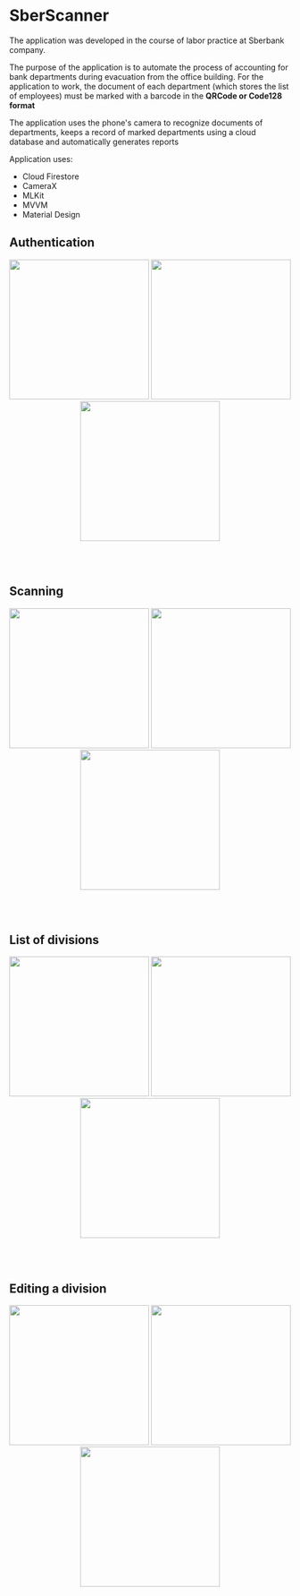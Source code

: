 # SberScanner
The application was developed in the course of labor practice at Sberbank company. 

The purpose of the application is to automate the process of accounting for bank departments during evacuation from the office building. 
For the application to work, the document of each department (which stores the list of employees) must be marked with a barcode in the **QRCode or Code128 format**


The application uses the phone's camera to recognize documents of departments, keeps a record of marked departments 
using a cloud database and automatically generates reports

Application uses:
* Cloud Firestore 
* CameraX
* MLKit
* MVVM
* Material Design

## Authentication

<p align="middle">
  <img src="https://user-images.githubusercontent.com/35885530/182013819-7ea6d247-57be-4d56-b09a-2c6fbaa5e9b7.png" width="250" />
  <img src="https://user-images.githubusercontent.com/35885530/182013861-375ec7e9-279e-4d63-9124-f1e1d1dc34ea.png" width="250" /> 
  <img src="https://user-images.githubusercontent.com/35885530/182014036-b9a09486-9f29-4c04-8337-53b153b993d2.png" width="250" /> 
</p>

<br><br>

## Scanning 

<p align="middle">
  <img src="https://user-images.githubusercontent.com/35885530/182013993-d4084e71-0acc-479f-9d0a-97b0f36b2f1e.png" width="250" />
  <img src="https://user-images.githubusercontent.com/35885530/182013996-5448738f-fc9f-4e0e-be62-66b9f085bcc5.png" width="250" /> 
  <img src="https://user-images.githubusercontent.com/35885530/182014090-e5d61094-89c3-468d-b511-8426ec256677.png" width="250" /> 
</p>

<br><br>

## List of divisions

<p align="middle">
  <img src="https://user-images.githubusercontent.com/35885530/182014210-7274bc10-0fef-4e9c-9b45-a0f1a6569ebe.png" width="250" />
  <img src="https://user-images.githubusercontent.com/35885530/182014215-57dd3a3f-3124-4df7-8665-e36e80cdda52.png" width="250" /> 
  <img src="https://user-images.githubusercontent.com/35885530/182014218-050700fd-1fc1-4bb8-b9c0-8be09373092f.png" width="250" /> 
</p>

<br><br>

## Editing a division

<p align="middle">
  <img src="https://user-images.githubusercontent.com/35885530/182014230-2d3f9af0-bb93-4c5c-ba73-e2a194535184.png" width="250" />
  <img src="https://user-images.githubusercontent.com/35885530/182014232-131fa2bb-f9c8-4e8b-8800-a9659d3c230f.png" width="250" /> 
  <img src="https://user-images.githubusercontent.com/35885530/182014233-ce6b8aa3-f800-416e-a3bc-54f72acadd4a.png" width="250" /> 
</p>



